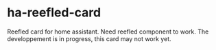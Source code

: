 # ha-reefled-card
Reefled card for home assistant. Need reefled component to work.
The developpement is in progress, this card may not work yet.
